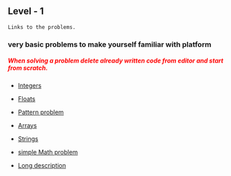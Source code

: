 ## Level - 1 
```
Links to the problems.
```
### very basic problems to make yourself familiar with platform

<h5 style="color:red"> When solving a problem delete already written code from editor and start from scratch.</h5>


* [Integers](
https://www.hackerrank.com/challenges/a-very-big-sum/problem)

* [Floats](
https://www.hackerrank.com/challenges/plus-minus/problem)

* [Pattern problem](
https://www.hackerrank.com/challenges/staircase/problem)

* [Arrays](
https://www.hackerrank.com/challenges/birthday-cake-candles/problem)

* [Strings](https://www.hackerrank.com/challenges/time-conversion/problem)

* [simple Math problem ](
https://www.hackerrank.com/challenges/kangaroo/problem)


* [Long description](
https://www.hackerrank.com/challenges/grading/problem
)

